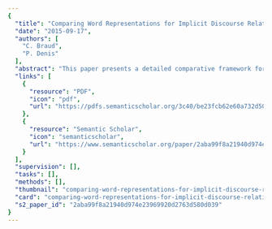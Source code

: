 ```yaml
---
{
  "title": "Comparing Word Representations for Implicit Discourse Relation Classification",
  "date": "2015-09-17",
  "authors": [
    "C. Braud",
    "P. Denis"
  ],
  "abstract": "This paper presents a detailed comparative framework for assessing the usefulness of unsupervised word representations for identifying so-called implicit discourse relations. Specifically, we compare standard one-hot word pair representations against low-dimensional ones based on Brown clusters and word embeddings. We also consider various word vector combination schemes for deriving discourse segment representations from word vectors, and compare representations based either on all words or limited to head words. Our main finding is that denser representations systematically outperform sparser ones and give state-of-the-art performance or above without the need for additional hand-crafted features.",
  "links": [
    {
      "resource": "PDF",
      "icon": "pdf",
      "url": "https://pdfs.semanticscholar.org/3c40/be23fcb62e60a732d508253a60b8cd2959da.pdf"
    },
    {
      "resource": "Semantic Scholar",
      "icon": "semanticscholar",
      "url": "https://www.semanticscholar.org/paper/2aba99f8a21940d974e23969920d2763d580d039"
    }
  ],
  "supervision": [],
  "tasks": [],
  "methods": [],
  "thumbnail": "comparing-word-representations-for-implicit-discourse-relation-classification-thumb.jpg",
  "card": "comparing-word-representations-for-implicit-discourse-relation-classification-card.jpg",
  "s2_paper_id": "2aba99f8a21940d974e23969920d2763d580d039"
}
---
```


